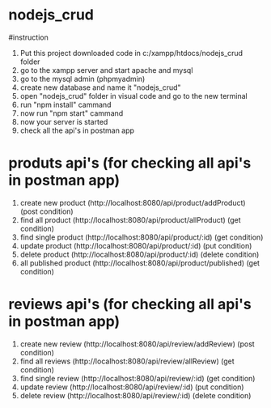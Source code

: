 # nodejs_crud



#instruction

1. Put this project downloaded code in c:/xampp/htdocs/nodejs_crud folder 
2. go to the xampp server and start apache and mysql
3. go to the mysql admin (phpmyadmin) 
4. create new database and name it "nodejs_crud"
5. open "nodejs_crud" folder in visual code and go to the new terminal
6. run "npm install" cammand
7. now run "npm start" cammand
8. now your server is started
9. check all the api's in postman app



# produts api's (for checking all api's in postman app)

1. create new product (http://localhost:8080/api/product/addProduct) (post condition)
2. find all product (http://localhost:8080/api/product/allProduct) (get condition)
3. find single product (http://localhost:8080/api/product/:id) (get condition)
4. update product (http://localhost:8080/api/product/:id) (put condition)
5. delete product (http://localhost:8080/api/product/:id) (delete condition)
6. all published product (http://localhost:8080/api/product/published) (get condition)




# reviews api's (for checking all api's in postman app)
1. create new review (http://localhost:8080/api/review/addReview) (post condition)
2. find all reviews (http://localhost:8080/api/review/allReview) (get condition)
3. find single review (http://localhost:8080/api/review/:id) (get condition)
4. update review (http://localhost:8080/api/review/:id) (put condition)
5. delete review (http://localhost:8080/api/review/:id) (delete condition)
